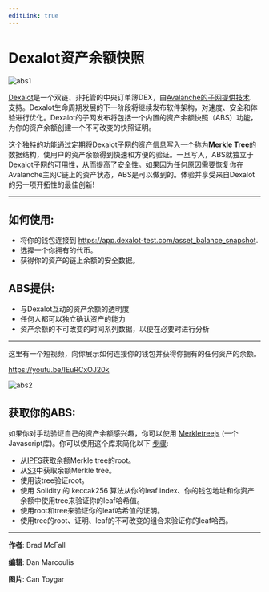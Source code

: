 ```yaml
---
editLink: true
---
```


# Dexalot资产余额快照

![abs1](/images/abs/abs1.png)

[Dexalot](https://dexalot.com/)是一个双链、非托管的中央订单簿DEX，由[Avalanche的子网提供技术](https://www.avax.network/). 支持。Dexalot生命周期发展的下一阶段将继续发布软件架构，对速度、安全和体验进行优化。Dexalot的子网发布将包括一个内置的资产余额快照（ABS）功能，为你的资产余额创建一个不可改变的快照证明。

这个独特的功能通过定期将Dexalot子网的资产信息写入一个称为**Merkle Tree**的数据结构，使用户的资产余额得到快速和方便的验证。一旦写入，ABS就独立于Dexalot子网的可用性，从而提高了安全性。如果因为任何原因需要恢复你在Avalanche主网C链上的资产状态，ABS是可以做到的。体验并享受来自Dexalot的另一项开拓性的最佳创新!

---
## 如何使用:

- 将你的钱包连接到 <https://app.dexalot-test.com/asset_balance_snapshot>.
- 选择一个你拥有的代币。
- 获得你的资产的链上余额的安全数据。

## ABS提供:

- 与Dexalot互动的资产余额的透明度
- 任何人都可以独立确认资产的能力
- 资产余额的不可改变的时间系列数据，以便在必要时进行分析

---

这里有一个短视频，向你展示如何连接你的钱包并获得你拥有的任何资产的余额。

<https://youtu.be/IEuRCxOJ20k>

![abs2](/images/abs/abs2.png)

## 获取你的ABS:

如果你对手动验证自己的资产余额感兴趣，你可以使用 [Merkletreejs](https://www.npmjs.com/package/merkletreejs) (一个Javascript库)。你可以使用这个库来简化以下 [步骤](https://app.dexalot-test.com/balance_proof):

- 从[IPFS](https://ipfs.io/ipfs/bafkreibus7wgzcnukfkc5klog4urln4w5qgxxdfo2nx6okwucggaph5qci)获取余额Merkle tree的root。
- 从[S3](https://dexalot-balance-merkle-test.s3.amazonaws.com/AVAX-1672244063.json)中获取余额Merkle tree。
- 使用该tree验证root。
- 使用 Solidity 的 keccak256 算法从你的leaf index、你的钱包地址和你资产余额中使用tree来验证你的leaf哈希值。
- 使用root和tree来验证你的leaf哈希值的证明。
- 使用tree的root、证明、leaf的不可改变的组合来验证你的leaf哈西。

---
**作者**: Brad McFall

**编辑**: Dan Marcoulis

**图片**: Can Toygar
